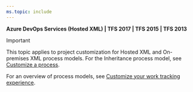 ```yaml
---
ms.topic: include
---
```


**Azure DevOps Services (Hosted XML) | TFS 2017 | TFS 2015 | TFS 2013**

> [!IMPORTANT]  
> This topic applies to project customization for Hosted XML and On-premises XML process models. For the Inheritance process model, see [Customize a process](../../organizations/settings/work/customize-process.md). 
>
>For an overview of process models, see [Customize your work tracking experience](../../reference/customize-work.md).  


